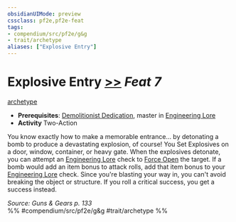 ```yaml
---
obsidianUIMode: preview
cssclass: pf2e,pf2e-feat
tags:
- compendium/src/pf2e/g&g
- trait/archetype
aliases: ["Explosive Entry"]
---
```

# Explosive Entry  [>>](/rules/core-rulebook/chapter-9-playing-the-game.md#Actions "Two-Action") *Feat 7*  
[archetype](/rules/traits/archetype.md)  

- **Prerequisites**: [Demolitionist Dedication](/compendium/feats/demolitionist-dedication-g-g.md), master in [Engineering Lore](/compendium/skills.md#Lore)
- **Activity** Two-Action

You know exactly how to make a memorable entrance... by detonating a bomb to produce a devastating explosion, of course! You Set Explosives on a door, window, container, or heavy gate. When the explosives detonate, you can attempt an [Engineering Lore](/compendium/skills.md#Lore) check to [Force Open](/rules/actions/force-open.md) the target. If a bomb would add an item bonus to attack rolls, add that item bonus to your [Engineering Lore](/compendium/skills.md#Lore) check. Since you're blasting your way in, you can't avoid breaking the object or structure. If you roll a critical success, you get a success instead.

*Source: Guns & Gears p. 133*  
%% #compendium/src/pf2e/g&g #trait/archetype %%